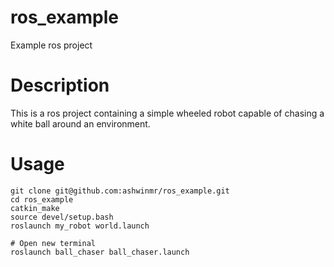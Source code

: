 # ros_example
Example ros project

# Description
This is a ros project containing a simple wheeled robot capable of chasing a white ball around an environment.

# Usage
```
git clone git@github.com:ashwinmr/ros_example.git
cd ros_example
catkin_make
source devel/setup.bash
roslaunch my_robot world.launch

# Open new terminal
roslaunch ball_chaser ball_chaser.launch
```
